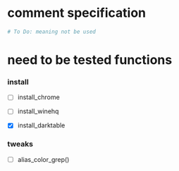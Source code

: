 # comment specification
```bash
# To Do: meaning not be used
```

# need to be tested functions

### install
- [ ] install_chrome
- [ ] install_winehq
- [x] install_darktable


### tweaks
- [ ] alias_color_grep()
